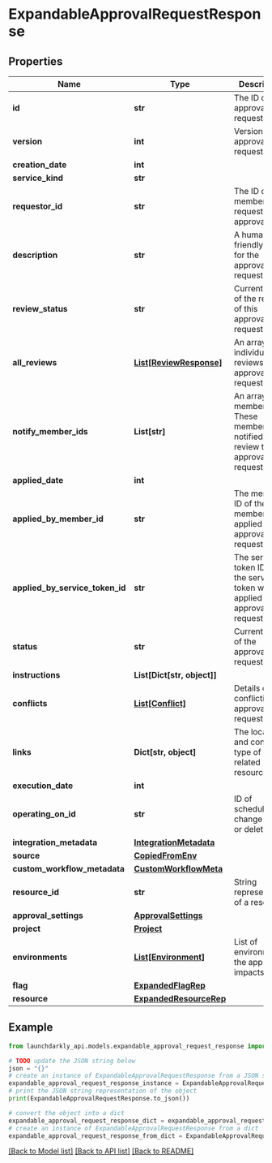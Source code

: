 # ExpandableApprovalRequestResponse


## Properties

Name | Type | Description | Notes
------------ | ------------- | ------------- | -------------
**id** | **str** | The ID of this approval request | 
**version** | **int** | Version of the approval request | 
**creation_date** | **int** |  | 
**service_kind** | **str** |  | 
**requestor_id** | **str** | The ID of the member who requested the approval | [optional] 
**description** | **str** | A human-friendly name for the approval request | [optional] 
**review_status** | **str** | Current status of the review of this approval request | 
**all_reviews** | [**List[ReviewResponse]**](ReviewResponse.md) | An array of individual reviews of this approval request | 
**notify_member_ids** | **List[str]** | An array of member IDs. These members are notified to review the approval request. | 
**applied_date** | **int** |  | [optional] 
**applied_by_member_id** | **str** | The member ID of the member who applied the approval request | [optional] 
**applied_by_service_token_id** | **str** | The service token ID of the service token which applied the approval request | [optional] 
**status** | **str** | Current status of the approval request | 
**instructions** | **List[Dict[str, object]]** |  | 
**conflicts** | [**List[Conflict]**](Conflict.md) | Details on any conflicting approval requests | 
**links** | **Dict[str, object]** | The location and content type of related resources | 
**execution_date** | **int** |  | [optional] 
**operating_on_id** | **str** | ID of scheduled change to edit or delete | [optional] 
**integration_metadata** | [**IntegrationMetadata**](IntegrationMetadata.md) |  | [optional] 
**source** | [**CopiedFromEnv**](CopiedFromEnv.md) |  | [optional] 
**custom_workflow_metadata** | [**CustomWorkflowMeta**](CustomWorkflowMeta.md) |  | [optional] 
**resource_id** | **str** | String representation of a resource | [optional] 
**approval_settings** | [**ApprovalSettings**](ApprovalSettings.md) |  | [optional] 
**project** | [**Project**](Project.md) |  | [optional] 
**environments** | [**List[Environment]**](Environment.md) | List of environments the approval impacts | [optional] 
**flag** | [**ExpandedFlagRep**](ExpandedFlagRep.md) |  | [optional] 
**resource** | [**ExpandedResourceRep**](ExpandedResourceRep.md) |  | [optional] 

## Example

```python
from launchdarkly_api.models.expandable_approval_request_response import ExpandableApprovalRequestResponse

# TODO update the JSON string below
json = "{}"
# create an instance of ExpandableApprovalRequestResponse from a JSON string
expandable_approval_request_response_instance = ExpandableApprovalRequestResponse.from_json(json)
# print the JSON string representation of the object
print(ExpandableApprovalRequestResponse.to_json())

# convert the object into a dict
expandable_approval_request_response_dict = expandable_approval_request_response_instance.to_dict()
# create an instance of ExpandableApprovalRequestResponse from a dict
expandable_approval_request_response_from_dict = ExpandableApprovalRequestResponse.from_dict(expandable_approval_request_response_dict)
```
[[Back to Model list]](../README.md#documentation-for-models) [[Back to API list]](../README.md#documentation-for-api-endpoints) [[Back to README]](../README.md)


